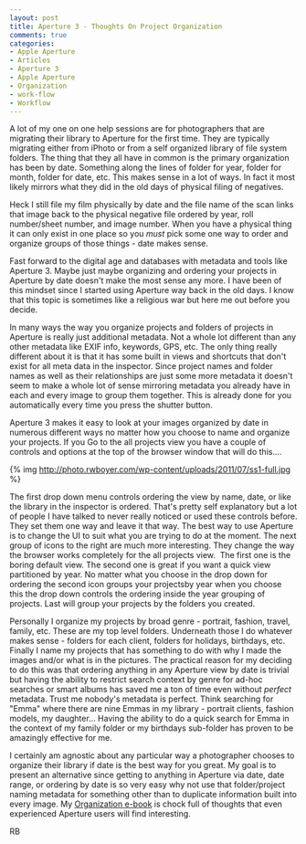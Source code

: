```yaml
---
layout: post
title: Aperture 3 - Thoughts On Project Organization
comments: true
categories:
- Apple Aperture
- Articles
- Aperture 3
- Apple Aperture
- Organization
- work-flow
- Workflow
---
```

A lot of my one on one help sessions are for photographers that are migrating their library to Aperture for the first time. They are typically migrating either from iPhoto or from a self organized library of file system folders. The thing that they all have in common is the primary organization has been by date. Something along the lines of folder for year, folder for month, folder for date, etc. This makes sense in a lot of ways. In fact it most likely mirrors what they did in the old days of physical filing of negatives.

Heck I still file my film physically by date and the file name of the scan links that image back to the physical negative file ordered by year, roll number/sheet number, and image number. When you have a physical thing it can only exist in one place so you <em>must</em> pick some one way to order and organize groups of those things - date makes sense.

Fast forward to the digital age and databases with metadata and tools like Aperture 3. Maybe just maybe organizing and ordering your projects in Aperture by date doesn't make the most sense any more. I have been of this mindset since I started using Aperture way back in the old days. I know that this topic is sometimes like a religious war but here me out before you decide.

In many ways the way you organize projects and folders of projects in Aperture is really just additional metadata. Not a whole lot different than any other metadata like EXIF info, keywords, GPS, etc. The only thing really different about it is that it has some built in views and shortcuts that don't exist for all meta data in the inspector. Since project names and folder names as well as their relationships are just some more metadata it doesn't seem to make a whole lot of sense mirroring metadata you already have in each and every image to group them together. This is already done for you automatically every time you press the shutter button.

Aperture 3 makes it easy to look at your images organized by date in numerous different ways no matter how you choose to name and organize your projects. If you Go to the all projects view you have a couple of controls and options at the top of the browser window that will do this....

{% img http://photo.rwboyer.com/wp-content/uploads/2011/07/ss1-full.jpg %}

The first drop down menu controls ordering the view by name, date, or like the library in the inspector is ordered. That's pretty self explanatory but a lot of people I have talked to never really noticed or used these controls before. They set them one way and leave it that way. The best way to use Aperture is to change the UI to suit what you are trying to do at the moment. The next group of icons to the right are much more interesting. They change the way the browser works completely for the all projects view.  The first one is the boring default view. The second one is great if you want a quick view partitioned by year. No matter what you choose in the drop down for ordering the second icon groups your projectsby year when you choose this the drop down controls the ordering inside the year grouping of projects. Last will group your projects by the folders you created.

Personally I organize my projects by broad genre - portrait, fashion, travel, family, etc. These are my top level folders. Underneath those I do whatever makes sense - folders for each client, folders for holidays, birthdays, etc. Finally I name my projects that has something to do with why I made the images and/or what is in the pictures. The practical reason for my deciding to do this was that ordering anything in any Aperture view by date is trivial but having the ability to restrict search context by genre for ad-hoc searches or smart albums has saved me a ton of time even without <em>perfect</em> metadata. Trust me nobody's metadata is perfect. Think searching for "Emma" where there are nine Emmas in my library - portrait clients, fashion models, my daughter... Having the ability to do a quick search for Emma in the context of my family folder or my birthdays sub-folder has proven to be amazingly effective for me.

I certainly am agnostic about any particular way a photographer chooses to organize their library if date is the best way for you great. My goal is to present an alternative since getting to anything in Aperture via date, date range, or ordering by date is so very easy why not use that folder/project naming metadata for something other than to duplicate information built into every image. My <a href="http://photo.rwboyer.com/2010/08/15/aperture-organization/">Organization e-book</a> is chock full of thoughts that even experienced Aperture users will find interesting.

RB